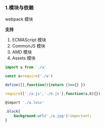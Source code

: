 ### 1.模块与依赖

webpack 模块

**支持**

1. ECMAScript 模块
2. CommonJS 模块
3. AMD 模块
4. Assets 模块

```js
import a from './a'

const a=require('./a')

define([],function(){return ()=>{} })

require(['./a.js','./b.js'],function(a,b){})

@import './a.less'
```

```css
.block{
    background:url('./a.jpg')!important;
}
```

